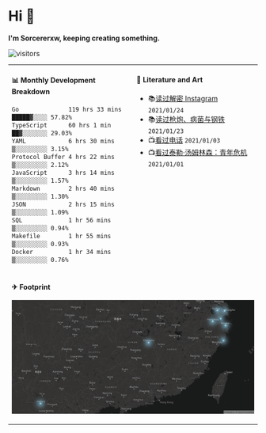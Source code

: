 # Hi 👋

**I'm Sorcererxw, keeping creating something.**

![visitors](https://visitor-badge.glitch.me/badge?page_id=sorcererxw.sorcererx)

<table width="800px">
<tr>
<td valign="top" width="50%">

#### 📊 Monthly Development Breakdown

<!--START_SECTION:waka-->
```text
Go              119 hrs 33 mins █████▓░░░░ 57.82%
TypeScript      60 hrs 1 min    ██▓░░░░░░░ 29.03%
YAML            6 hrs 30 mins   ▒░░░░░░░░░ 3.15%
Protocol Buffer 4 hrs 22 mins   ▒░░░░░░░░░ 2.12%
JavaScript      3 hrs 14 mins   ▒░░░░░░░░░ 1.57%
Markdown        2 hrs 40 mins   ▒░░░░░░░░░ 1.30%
JSON            2 hrs 15 mins   ▒░░░░░░░░░ 1.09%
SQL             1 hr 56 mins    ▒░░░░░░░░░ 0.94%
Makefile        1 hr 55 mins    ▒░░░░░░░░░ 0.93%
Docker          1 hr 34 mins    ▒░░░░░░░░░ 0.76%
```
<!--END_SECTION:waka-->

<td valign="top" width="50%">

#### 💃 Literature and Art

<!--START_SECTION:douban-->
* 📚[读过解密 Instagram](https://book.douban.com/subject/35252483/) <code>2021/01/24</code>
* 📚[读过枪炮、病菌与钢铁](https://book.douban.com/subject/1813841/) <code>2021/01/23</code>
* 📺[看过电话](http://movie.douban.com/subject/30346025/) <code>2021/01/03</code>
* 📺[看过泰勒·汤姆林森：青年危机](http://movie.douban.com/subject/34979178/) <code>2021/01/01</code>

<!--END_SECTION:douban-->

</td>
</tr>
<tr>
<td colspan="2">

#### ✈ Footprint

![footprint](./footprint.png)

</td>
</tr>
</table>


